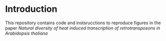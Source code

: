# Introduction
This repository contains code and instsrucctions to reproduce figures in the paper *Natural diversity of heat induced transcription of retrotransposons in Arabidopsis thaliana*